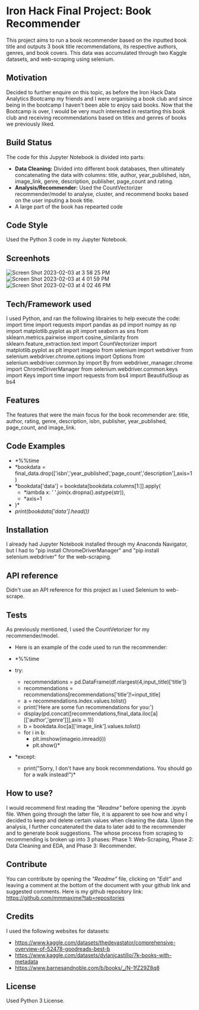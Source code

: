 # Iron Hack Final Project: Book Recommender
This project aims to run a book recommender based on the inputted book title and outputs 3 book title recommendations, its respective authors, genres, and book covers. This data was accumulated through two Kaggle datasets, and web-scraping using selenium. 

## Motivation
Decided to further enquire on this topic, as before the Iron Hack Data Analytics Bootcamp my friends and I were organising a book club and since being in the bootcamp I haven't been able to enjoy said books. Now that the Bootcamp is over, I would be very much interested in restarting this book club and receiving recommendations based on titles and genres of books we previously liked.  

## Build Status
The code for this Jupyter Notebook is divided into parts: 
  - __Data Cleaning:__ Divided into different book databases, then ultimately concatenating the data with columns: title, author, year_published, isbn,    image_link, genre, description, publisher, page_count and rating.
  - __Analysis/Recommender:__ Used the CountVectorizer recommender/model to analyse, cluster, and recommend books based on the user inputing a book title.
  - A large part of the book has repearted code

## Code Style
Used the Python 3 code in my Jupyter Notebook.

## Screenhots
![Screen Shot 2023-02-03 at 3 58 25 PM](https://user-images.githubusercontent.com/117981133/216635192-9e74001c-fca9-4a88-a20d-6aa9c48a7b32.png)
![Screen Shot 2023-02-03 at 4 01 59 PM](https://user-images.githubusercontent.com/117981133/216636080-24acca1b-ed76-4fa7-a2f7-a3c42e013907.png)
![Screen Shot 2023-02-03 at 4 02 46 PM](https://user-images.githubusercontent.com/117981133/216636282-25bb0e4d-6587-473a-afa1-a71c20431419.png)


## Tech/Framework used
I used Python, and ran the following librairies to help execute the code:
import time
import requests
import pandas as pd
import numpy as np
import matplotlib.pyplot as plt
import seaborn as sns
from sklearn.metrics.pairwise import cosine_similarity
from sklearn.feature_extraction.text import CountVectorizer
import matplotlib.pyplot as plt
import imageio
from selenium import webdriver
from selenium.webdriver.chrome.options import Options
from selenium.webdriver.common.by import By
from webdriver_manager.chrome import ChromeDriverManager
from selenium.webdriver.common.keys import Keys
import time
import requests
from bs4 import BeautifulSoup as bs4

## Features
The features that were the main focus for the book recommender are: title, author, rating, genre, description, isbn, publisher, year_published, page_count, and image_link. 

## Code Examples
- *%%time
- *bookdata = final_data.drop(['isbn','year_published','page_count','description'],axis=1)
- *bookdata['data'] = bookdata[bookdata.columns[1:]].apply(
    - *lambda x: ' '.join(x.dropna().astype(str)),
    - *axis=1
- )*
- *print(bookdata['data'].head())*

## Installation
I already had Jupyter Notebook installed through my Anaconda Navigator, but I had to "pip install ChromeDriverManager" and "pip install selenium.webdriver" for the web-scraping. 

## API reference
Didn't use an API reference for this project as I used Selenium to web-scrape. 

## Tests
As previously mentioned, I used the CountVetorizer for my recommender/model. 
- Here is an example of the code used to run the recommender:

- *%%time
- try:
    - recommendations = pd.DataFrame(df.nlargest(4,input_title)['title'])
    - recommendations = recommendations[recommendations['title']!=input_title]
    - a = recommendations.index.values.tolist()
    - print('Here are some fun recommendations for you:')
    - display(pd.concat([recommendations,final_data.iloc[a][['author','genre']]],axis = 1))
    - b = bookdata.iloc[a]['image_link'].values.tolist()
    - for i in b:
        - plt.imshow(imageio.imread(i))
        - plt.show()*
    
- *except: 
    - print("Sorry, I don't have any book recommendations. You should go for a walk instead!")*

## How to use?
I would recommend first reading the _"Readme"_ before opening the .ipynb file. When going through the latter file, it is apparent to see how and why I decided to keep and delete certain values when cleaning the data. Upon the analysis, I further concatenated the data to later add to the recommender and to generate book suggestions. The whose process from scraping to recommending is broken up into 3 phases: Phase 1: Web-Scraping, Phase 2: Data Cleaning and EDA, and Phase 3: Recommender.

## Contribute
You can contribute by opening the _"Readme"_ file, clicking on _"Edit"_ and leaving a comment at the bottom of the document with your github link and suggested comments. 
Here is my github repository link: https://github.com/mmmaxime?tab=repositories

## Credits
I used the following websites for datasets:
- https://www.kaggle.com/datasets/thedevastator/comprehensive-overview-of-52478-goodreads-best-b
- https://www.kaggle.com/datasets/dylanjcastillo/7k-books-with-metadata
- https://www.barnesandnoble.com/b/books/_/N-1fZ29Z8q8

## License
Used Python 3 License. 
